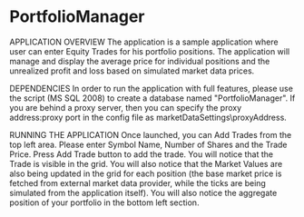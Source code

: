 # PortfolioManager

APPLICATION OVERVIEW
The application is a sample application where user can enter Equity Trades for his portfolio positions. The application will manage and display the average price for individual positions and the unrealized profit and loss based on simulated market data prices.

DEPENDENCIES
In order to run the application with full features, please use the script (MS SQL 2008) to create a database named "PortfolioManager". If you are behind a proxy server, then you can specify the proxy address:proxy port in the config file as marketDataSettings\proxyAddress.

RUNNING THE APPLICATION
Once launched, you can Add Trades from the top left area. Please enter Symbol Name, Number of Shares and the Trade Price. Press Add Trade button to add the trade. You will notice that the Trade is visible in the grid. You will also notice that the Market Values are also being updated in the grid for each position (the base market price is fetched from external market data provider, while the ticks are being simulated from the application itself). You will also notice the aggregate position of your portfolio in the bottom left section.

